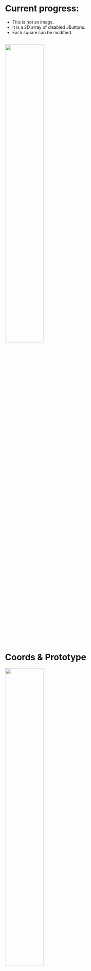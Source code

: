 # Current progress:
* This is not an image.
* It is a 2D array of disabled JButtons.
* Each square can be modified. <br><br>
<img src="https://github.com/Rickydam/RPi-Chess/blob/master/5.19pmFeb5.png" width="50%" height="50%" />

# Coords & Prototype
<img src="https://github.com/Rickydam/RPi-Chess/blob/master/boardcoords.jpg" width="50%" height="50%" />

# Array Piece Values
0. empty
1. white pawn
2. white rook
3. white knight
4. white bishop
5. white queen
6. white king
7. black pawn
8. black rook
9. black knight
10. black bishop
11. black queen
12. black king
